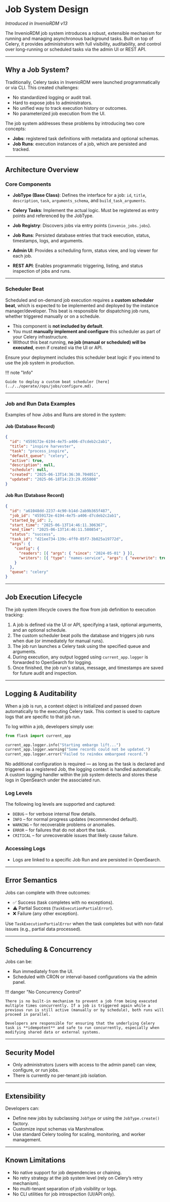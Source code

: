# Job System Design

_Introduced in InvenioRDM v13_

The InvenioRDM job system introduces a robust, extensible mechanism for running and managing asynchronous background tasks. Built on top of Celery, it provides administrators with full visibility, auditability, and control over long-running or scheduled tasks via the admin UI or REST API.

---

## Why a Job System?

Traditionally, Celery tasks in InvenioRDM were launched programmatically or via CLI. This created challenges:

- No standardized logging or audit trail.
- Hard to expose jobs to administrators.
- No unified way to track execution history or outcomes.
- No parameterized job execution from the UI.

The job system addresses these problems by introducing two core concepts:

- **Jobs**: registered task definitions with metadata and optional schemas.
- **Job Runs**: execution instances of a job, which are persisted and tracked.

---

## Architecture Overview

### Core Components

- **JobType (Base Class)**:
  Defines the interface for a job: `id`, `title`, `description`, `task`, `arguments_schema`, and `build_task_arguments`.

- **Celery Tasks**:
  Implement the actual logic. Must be registered as entry points and referenced by the JobType.

- **Job Registry**:
  Discovers jobs via entry points (`invenio_jobs.jobs`).

- **Job Runs**:
  Persisted database entries that track execution, status, timestamps, logs, and arguments.

- **Admin UI**:
  Provides a scheduling form, status view, and log viewer for each job.

- **REST API**:
  Enables programmatic triggering, listing, and status inspection of jobs and runs.

---

### Scheduler Beat

Scheduled and on-demand job execution requires a **custom scheduler beat**, which is expected to be implemented and deployed by the instance manager/developer. This beat is responsible for dispatching job runs, whether triggered manually or on a schedule.

- This component is **not included by default**.
- You must **manually implement and configure** this scheduler as part of your Celery infrastructure.
- Without this beat running, **no job (manual or scheduled) will be executed**, even if created via the UI or API.

Ensure your deployment includes this scheduler beat logic if you intend to use the job system in production.

!!! note "Info"

    Guide to deploy a custom beat scheduler [here](../../operate//ops/jobs/configure.md).

---

### Job and Run Data Examples

Examples of how Jobs and Runs are stored in the system:

#### Job (Database Record)

```json
{
  "id": "4559172e-6194-4e75-a406-d7cdeb2c2ab1",
  "title": "inspire harvester",
  "task": "process_inspire",
  "default_queue": "celery",
  "active": true,
  "description": null,
  "schedule": null,
  "created": "2025-06-13T14:36:30.704051",
  "updated": "2025-06-18T14:23:29.055808"
}
```

#### Job Run (Database Record)

```json
{
  "id": "a61048dd-2237-4c90-b14d-2ab9b365f487",
  "job_id": "4559172e-6194-4e75-a406-d7cdeb2c2ab1",
  "started_by_id": 2,
  "start_time": "2025-06-13T14:46:11.306367",
  "end_time": "2025-06-13T14:46:11.580854",
  "status": "success",
  "task_id": "d21ee734-139c-4ff0-85f7-3b025a19772d",
  "args": {
    "config": {
      "readers": [{ "args": { "since": "2024-05-01" } }],
      "writers": [{ "type": "names-service", "args": { "overwrite": true } }]
    }
  },
  "queue": "celery"
}
```

---


## Job Execution Lifecycle

The job system lifecycle covers the flow from job definition to execution tracking:

1. A job is defined via the UI or API, specifying a task, optional arguments, and an optional schedule.
2. The custom scheduler beat polls the database and triggers job runs when due (or immediately for manual runs).
3. The job run launches a Celery task using the specified queue and arguments.
4. During execution, any output logged using `current_app.logger` is forwarded to OpenSearch for logging.
5. Once finished, the job run's status, message, and timestamps are saved for future audit and inspection.

---

## Logging & Auditability

When a job is run, a context object is initialized and passed down automatically to the executing Celery task. This context is used to capture logs that are specific to that job run.

To log within a job, developers simply use:

```python
from flask import current_app

current_app.logger.info("Starting embargo lift...")
current_app.logger.warning("Some records could not be updated.")
current_app.logger.error("Failed to reindex embargoed record.")
```

No additional configuration is required — as long as the task is declared and triggered as a registered Job, the logging context is handled automatically. A custom logging handler within the job system detects and stores these logs in OpenSearch under the associated run.

### Log Levels

The following log levels are supported and captured:

- `DEBUG` – for verbose internal flow details.
- `INFO` – for normal progress updates (recommended default).
- `WARNING` – for recoverable problems or anomalies.
- `ERROR` – for failures that do not abort the task.
- `CRITICAL` – for unrecoverable issues that likely cause failure.

### Accessing Logs

- Logs are linked to a specific Job Run and are persisted in OpenSearch.

---

## Error Semantics

Jobs can complete with three outcomes:

- ✅ Success (task completes with no exceptions).
- ⚠️ Partial Success (`TaskExecutionPartialError`).
- ❌ Failure (any other exception).

Use `TaskExecutionPartialError` when the task completes but with non-fatal issues (e.g., partial data processed).

---

## Scheduling & Concurrency

Jobs can be:

- Run immediately from the UI.
- Scheduled with CRON or interval-based configurations via the admin panel.

!!! danger "No Concurrency Control"

    There is no built-in mechanism to prevent a job from being executed multiple times concurrently. If a job is triggered again while a previous run is still active (manually or by schedule), both runs will proceed in parallel.

    Developers are responsible for ensuring that the underlying Celery task is **idempotent** and safe to run concurrently, especially when modifying shared data or external systems.
---

## Security Model

- Only administrators (users with access to the admin panel) can view, configure, or run jobs.
- There is currently no per-tenant job isolation.

---

## Extensibility

Developers can:

- Define new jobs by subclassing `JobType` or using the `JobType.create()` factory.
- Customize input schemas via Marshmallow.
- Use standard Celery tooling for scaling, monitoring, and worker management.

---

## Known Limitations

- No native support for job dependencies or chaining.
- No retry strategy at the job system level (rely on Celery’s retry mechanism).
- No multi-tenant separation of job visibility or logs.
- No CLI utilities for job introspection (UI/API only).
